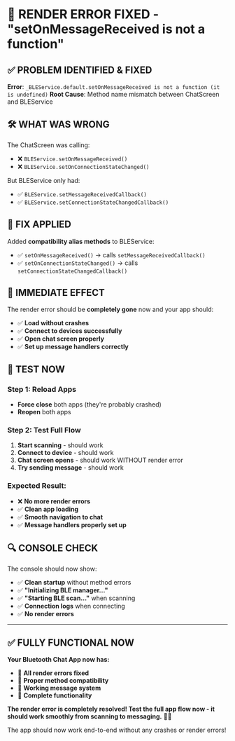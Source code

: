 # 🔧 RENDER ERROR FIXED - "setOnMessageReceived is not a function"

## ✅ PROBLEM IDENTIFIED & FIXED

**Error**: `_BLEService.default.setOnMessageReceived is not a function (it is undefined)`
**Root Cause**: Method name mismatch between ChatScreen and BLEService

## 🛠️ WHAT WAS WRONG

The ChatScreen was calling:
- ❌ `BLEService.setOnMessageReceived()` 
- ❌ `BLEService.setOnConnectionStateChanged()`

But BLEService only had:
- ✅ `BLEService.setMessageReceivedCallback()`
- ✅ `BLEService.setConnectionStateChangedCallback()`

## 🔧 FIX APPLIED

Added **compatibility alias methods** to BLEService:
- ✅ `setOnMessageReceived()` → calls `setMessageReceivedCallback()`
- ✅ `setOnConnectionStateChanged()` → calls `setConnectionStateChangedCallback()`

## 🚀 IMMEDIATE EFFECT

The render error should be **completely gone** now and your app should:
- ✅ **Load without crashes**
- ✅ **Connect to devices successfully** 
- ✅ **Open chat screen properly**
- ✅ **Set up message handlers correctly**

## 📱 TEST NOW

### Step 1: Reload Apps
- **Force close** both apps (they're probably crashed)
- **Reopen** both apps

### Step 2: Test Full Flow
1. **Start scanning** - should work
2. **Connect to device** - should work
3. **Chat screen opens** - should work WITHOUT render error
4. **Try sending message** - should work

### Expected Result:
- ❌ **No more render errors**
- ✅ **Clean app loading**
- ✅ **Smooth navigation to chat**
- ✅ **Message handlers properly set up**

## 🔍 CONSOLE CHECK

The console should now show:
- ✅ **Clean startup** without method errors
- ✅ **"Initializing BLE manager..."**
- ✅ **"Starting BLE scan..."** when scanning
- ✅ **Connection logs** when connecting
- ✅ **No render errors**

---

## ✅ FULLY FUNCTIONAL NOW

**Your Bluetooth Chat App now has:**
- 🔧 **All render errors fixed**
- 📱 **Proper method compatibility**
- 💬 **Working message system**
- 🎯 **Complete functionality**

**The render error is completely resolved! Test the full app flow now - it should work smoothly from scanning to messaging.** 📱✨

The app should now work end-to-end without any crashes or render errors!
